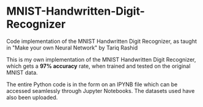 # MNIST-Handwritten-Digit-Recognizer
Code implementation of the MNIST Handwritten Digit Recognizer, as taught in "Make your own Neural Network" by Tariq Rashid

This is my own implementation of the MNIST Handwritten Digit Recognizer, which gets a **97% accuracy** rate, when trained and tested on the original MNIST data. 

The entire Python code is in the form on an IPYNB file which can be accessed seamlessly through Jupyter Notebooks. The datasets used have also been uploaded. 
